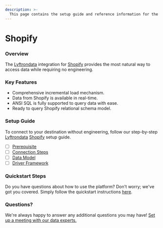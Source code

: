 ```yaml
---
description: >-
  This page contains the setup guide and reference information for the Shopify source connector.
---
```


# Shopify

### Overview

The [Lyftrondata](https://www.lyftrondata.com/) integration for [Shopify](https://www.lyftrondata.com/integration/commerce-analytics/shopify/) provides the most natural way to access data while requiring no engineering.

### Key Features

* Comprehensive incremental load mechanism.
* Data from Shopify is available in real-time.&#x20;
* ANSI SQL is fully supported to query data with ease.
* Ready to query Shopify relational schema model.

### Setup Guide

To connect to your destination without engineering, follow our step-by-step [Lyftrondata](https://www.lyftrondata.com/)  [Shopify](https://www.lyftrondata.com/integration/commerce-analytics/shopify/) setup guide.

* [ ] [Prerequisite](prerequisite.md)
* [ ] [Connection Steps](connection-steps.md)
* [ ] [Data Model](data-model/erd.md)
* [ ] [Driver Framework](driver-framework/)

### Quickstart Steps

Do you have questions about how to use the platform? Don't worry; we've got you covered. Simply follow the quickstart instructions [here](../README.md).

### Questions? <a href="#questions" id="questions"></a>

We're always happy to answer any additional questions you may have! [Set up a meeting with our data experts.](https://www.lyftrondata.com/book-a-meeting/)

